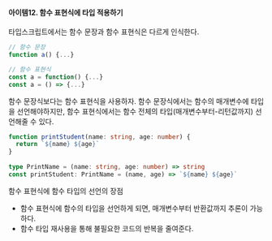 #### 아이템12. 함수 표현식에 타입 적용하기

타입스크립트에서는 함수 문장과 함수 표현식은 다르게 인식한다. 
```typescript
// 함수 문장
function a() {...}

// 함수 표현식
const a = function() {...}
const a = () => {...}
```

함수 문장식보다는 함수 표현식을 사용하자. 함수 문장식에서는 함수의 매개변수에 타입을 선언해야하지만, 함수 표현식에서는 함수 전체의 타입(매개변수부터-리턴값까지) 선언해줄 수 있다.
```typescript
function printStudent(name: string, age: number) {
  return `${name} ${age}`
}
              
type PrintName = (name: string, age: number) => string
const printStudent: PrintName = (name, age) => `${name} ${age}`
```

함수 표현식에 함수 타입의 선언의 장점
* 함수 표현식에 함수의 타입을 선언하게 되면, 매개변수부터 반환값까지 추론이 가능하다.
* 함수 타입 재사용을 통해 불필요한 코드의 반복을 줄여준다. 



